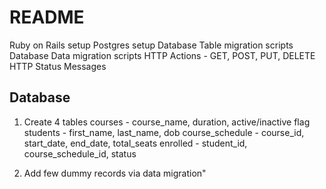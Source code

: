 # README

Ruby on Rails setup
Postgres setup
Database Table migration scripts
Database Data migration scripts
HTTP Actions - GET, POST, PUT, DELETE
HTTP Status Messages


## Database
1. Create 4 tables
     courses - course_name, duration, active/inactive flag
     students - first_name, last_name, dob
     course_schedule - course_id, start_date, end_date, total_seats
     enrolled - student_id, course_schedule_id, status

2. Add few dummy records via data migration"

